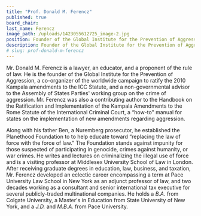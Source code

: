 ```yaml
---
title: "Prof. Donald M. Ferencz"
published: true
board_chair:
last_name: Ferencz
image_path: /uploads/1423055612725_image-2.jpg
position: Founder of the Global Institute for the Prevention of Aggression
description: Founder of the Global Institute for the Prevention of Aggression
# slug: prof-donald-m-ferencz
---
```


Mr. Donald M. Ferencz is a lawyer, an educator, and a proponent of the rule of law. He is the founder of the Global Institute for the Prevention of Aggression, a co-organizer of the worldwide campaign to ratify the 2010 Kampala amendments to the ICC Statute, and a non-governmental advisor to the Assembly of States Parties' working group on the crime of aggression. Mr. Ferencz was also a contributing author to the Handbook on the Ratification and Implementation of the Kampala Amendments to the Rome Statute of the International Criminal Court, a “how-to" manual for states on the implementation of new amendments regarding aggression.

Along with his father Ben, a Nuremberg prosecutor, he established the Planethood Foundation to to help educate toward “replacing the law of force with the force of law." The Foundation stands against impunity for those suspected of participating in genocide, crimes against humanity, or war crimes. He writes and lectures on criminalizing the illegal use of force and is a visiting professor at Middlesex University School of Law in London. After receiving graduate degrees in education, law, business, and taxation, Mr. Ferencz developed an eclectic career encompassing a term at Pace University Law School in New York as an adjunct professor of law, and two decades working as a consultant and senior international tax executive for several publicly-traded multinational companies. He holds a _B.A._ from Colgate University, a Master's in Education from State University of New York, and a _J.D._ and _M.B.A._ from Pace University.

